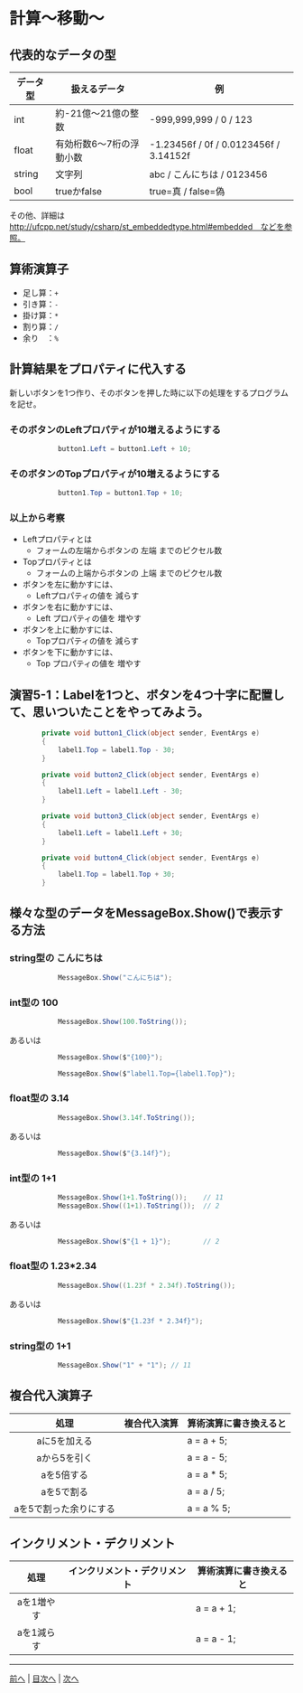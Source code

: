 # 計算～移動～

## 代表的なデータの型

|データ型|扱えるデータ|例|
|-------|-----------|--|
|int    | 約-21億～21億の整数 | -999,999,999 / 0 / 123 |
|float  | 有効桁数6～7桁の浮動小数 | -1.23456f / 0f / 0.0123456f / 3.14152f |
|string | 文字列     | abc / こんにちは / 0123456 |
|bool   | trueかfalse | true=真 / false=偽 |

その他、詳細は http://ufcpp.net/study/csharp/st_embeddedtype.html#embedded　などを参照。

## 算術演算子

- 足し算：`+`
- 引き算：`-`
- 掛け算：`*`
- 割り算：`/`
- 余り　：`%`

## 計算結果をプロパティに代入する

新しいボタンを1つ作り、そのボタンを押した時に以下の処理をするプログラムを記せ。

### そのボタンのLeftプロパティが10増えるようにする

```cs
            button1.Left = button1.Left + 10;
```

### そのボタンのTopプロパティが10増えるようにする

```cs
            button1.Top = button1.Top + 10;
```

### 以上から考察

- Leftプロパティとは
  - フォームの左端からボタンの 左端 までのピクセル数
- Topプロパティとは
  - フォームの上端からボタンの 上端 までのピクセル数
- ボタンを左に動かすには、
  - Leftプロパティの値を 減らす
- ボタンを右に動かすには、
  - Left プロパティの値を 増やす
- ボタンを上に動かすには、
  - Topプロパティの値を 減らす
- ボタンを下に動かすには、
  - Top プロパティの値を 増やす

## 演習5-1：Labelを1つと、ボタンを4つ十字に配置して、思いついたことをやってみよう。

```cs
        private void button1_Click(object sender, EventArgs e)
        {
            label1.Top = label1.Top - 30;
        }

        private void button2_Click(object sender, EventArgs e)
        {
            label1.Left = label1.Left - 30;
        }

        private void button3_Click(object sender, EventArgs e)
        {
            label1.Left = label1.Left + 30;
        }

        private void button4_Click(object sender, EventArgs e)
        {
            label1.Top = label1.Top + 30;
        }
```

## 様々な型のデータをMessageBox.Show()で表示する方法

### string型の こんにちは

```cs
            MessageBox.Show("こんにちは");
```

### int型の 100

```cs
            MessageBox.Show(100.ToString());
```

あるいは

```cs
            MessageBox.Show($"{100}");

            MessageBox.Show($"label1.Top={label1.Top}");
```

### float型の 3.14

```cs
            MessageBox.Show(3.14f.ToString());
```

あるいは

```cs
            MessageBox.Show($"{3.14f}");
```

### int型の 1+1

```cs
            MessageBox.Show(1+1.ToString());    // 11
            MessageBox.Show((1+1).ToString());  // 2
```

あるいは

```cs
            MessageBox.Show($"{1 + 1}");        // 2
```

### float型の 1.23*2.34

```cs
            MessageBox.Show((1.23f * 2.34f).ToString());
```

あるいは

```cs
            MessageBox.Show($"{1.23f * 2.34f}");
```

### string型の 1+1

```cs
            MessageBox.Show("1" + "1"); // 11
```

## 複合代入演算子

|処理                   |複合代入演算|算術演算に書き換えると|
|:---------------------:|:----------|:-----------------|
|aに5を加える           |            |a = a + 5;         |
|aから5を引く           |            |a = a - 5;         |
|aを5倍する             |            |a = a * 5;         |
|aを5で割る             |            |a = a / 5;         |
|aを5で割った余りにする   |            |a = a % 5;         |

## インクリメント・デクリメント

|処理      |インクリメント・デクリメント|算術演算に書き換えると|
|:-------:|--------------------------|----------------------|
|aを1増やす|                         |a = a + 1;            |		
|aを1減らす|	                     |a = a - 1;            |

---

[前へ](04.md) | [目次へ](README.md#%E7%9B%AE%E6%AC%A1) | [次へ](06.md)
